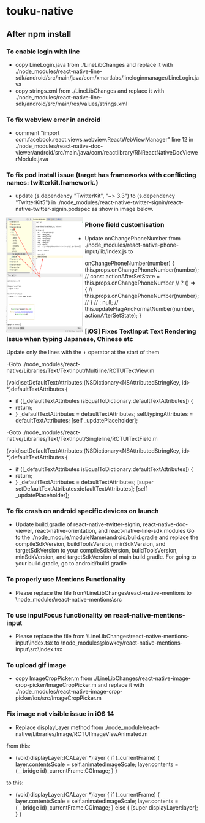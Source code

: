 # touku-native

## After npm install

### To enable login with line

- copy LineLogin.java from ./LineLibChanges and replace it with ./node_modules/react-native-line-sdk/android/src/main/java/com/xmartlabs/lineloginmanager/LineLogin.java
- copy strings.xml from ./LineLibChanges and replace it with ./node_modules/react-native-line-sdk/android/src/main/res/values/strings.xml

### To fix webview error in android

- comment "import com.facebook.react.views.webview.ReactWebViewManager" line 12 in ./node_modules/react-native-doc-viewer/android/src/main/java/com/reactlibrary/RNReactNativeDocViewerModule.java

### To fix pod install issue (target has frameworks with conflicting names: twitterkit.framework.)

- update (s.dependency "TwitterKit", "~> 3.3") to (s.dependency "TwitterKit5") in ./node_modules/react-native-twitter-signin/react-native-twitter-signin.podspec as show in image below.

<img src="./redmeAssets/twiterError.png"
     alt="Markdown Monster icon"
     width="150px"
     height="300px"
     style="float: left; margin-right: 5px; width:200px"/>

### Phone field customisation

- Update onChangePhoneNumber from ./node_modules/react-native-phone-input/lib/index.js to

onChangePhoneNumber(number) {
this.props.onChangePhoneNumber(number);
// const actionAfterSetState = this.props.onChangePhoneNumber
// ? () => {
// this.props.onChangePhoneNumber(number);
// }
// : null;
// this.updateFlagAndFormatNumber(number, actionAfterSetState);
}

### [iOS] Fixes TextInput Text Rendering Issue when typing Japanese, Chinese etc

Update only the lines with the + operator at the start of them

-Goto ./node_modules/react-native/Libraries/Text/TextInput/Multiline/RCTUITextView.m

(void)setDefaultTextAttributes:(NSDictionary<NSAttributedStringKey, id> \*)defaultTextAttributes
{

- if ([_defaultTextAttributes isEqualToDictionary:defaultTextAttributes]) {
- return;
- }
  \_defaultTextAttributes = defaultTextAttributes;
  self.typingAttributes = defaultTextAttributes;
  [self _updatePlaceholder];

-Goto ./node_modules/react-native/Libraries/Text/TextInput/Singleline/RCTUITextField.m

(void)setDefaultTextAttributes:(NSDictionary<NSAttributedStringKey, id> \*)defaultTextAttributes
{

- if ([_defaultTextAttributes isEqualToDictionary:defaultTextAttributes]) {
- return;
- }
  \_defaultTextAttributes = defaultTextAttributes;
  [super setDefaultTextAttributes:defaultTextAttributes];
  [self _updatePlaceholder];

### To fix crash on android specific devices on launch

- Update build.gradle of react-native-twitter-signin, react-native-doc-viewer, react-native-orientation, and react-native-line-sdk modules
  Go to the ./node_module/moduleName/android/build.gradle and replace the compileSdkVersion, buildToolsVersion, minSdkVersion, and targetSdkVersion to your compileSdkVersion, buildToolsVersion, minSdkVersion, and targetSdkVersion of main build.gradle. For going to your build.gradle, go to android/build.gradle

### To properly use Mentions Functionality

- Please replace the file from\LineLibChanges\react-native-mentions to \node_modules\react-native-mentions\src

### To use inputFocus functionality on react-native-mentions-input 

- Please replace the file from \LineLibChanges\react-native-mentions-input\index.tsx to \node_modules\@lowkey/react-native-mentions-input\src\index.tsx

### To upload gif image

- copy ImageCropPicker.m from ./LineLibChanges/react-native-image-crop-picker/ImageCropPicker.m and replace it with ./node_modules/react-native-image-crop-picker/ios/src/ImageCropPicker.m

### Fix image not visible issue in iOS 14
- Replace displayLayer method from ./node_module/react-native/Libraries/Image/RCTUIImageViewAnimated.m

from this: 
- (void)displayLayer:(CALayer *)layer 
 { 
   if (_currentFrame) { 
     layer.contentsScale = self.animatedImageScale; 
     layer.contents = (__bridge id)_currentFrame.CGImage; 
   } 
 } 
 
 to this:
 
 - (void)displayLayer:(CALayer *)layer 
  { 
    if (_currentFrame) { 
      layer.contentsScale = self.animatedImageScale; 
      layer.contents = (__bridge id)_currentFrame.CGImage; 
    } else {
           [super displayLayer:layer];
         }
  } 
